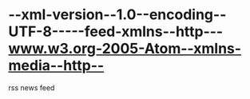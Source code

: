 --xml-version--1.0--encoding--UTF-8-----feed-xmlns--http---www.w3.org-2005-Atom--xmlns-media--http--
====================================================================================================

rss news feed
